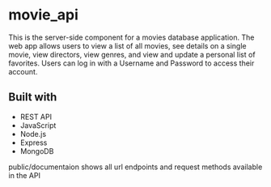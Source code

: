 # movie_api

This is the server-side component for a movies database application. The web app allows users to view a list of all movies, see details on a single movie, view directors, view genres, and view and update a personal list of favorites. Users can log in with a Username and Password to access their account. 

## Built with

- REST API
- JavaScript
- Node.js
- Express
- MongoDB

public/documentaion shows all url endpoints and request methods available in the API

